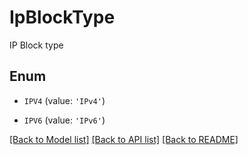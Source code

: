 # IpBlockType

IP Block type

## Enum

* `IPV4` (value: `'IPv4'`)

* `IPV6` (value: `'IPv6'`)

[[Back to Model list]](../README.md#documentation-for-models) [[Back to API list]](../README.md#documentation-for-api-endpoints) [[Back to README]](../README.md)


